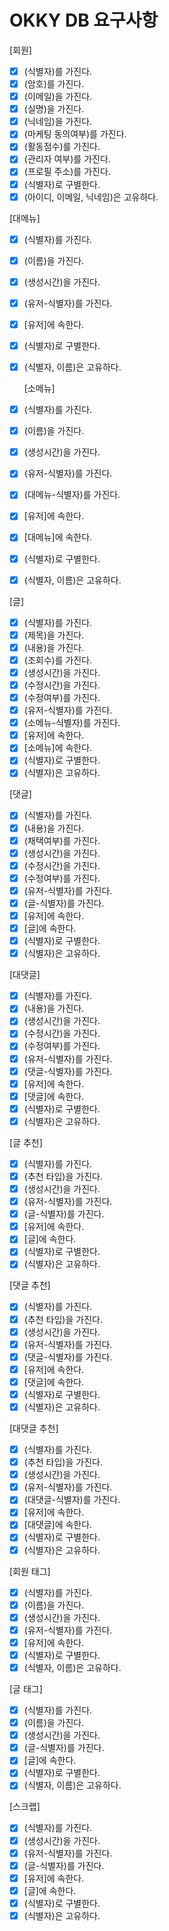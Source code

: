 # OKKY DB 요구사항

[회원]
-[X] (식별자)를 가진다.
-[X] (암호)를 가진다.
-[X] (이메일)을 가진다.
-[X] (실명)을 가진다.
-[x] (닉네임)을 가진다.
-[x] (마케팅 동의여부)를 가진다.
-[x] (활동점수)를 가진다.
-[x] (관리자 여부)를 가진다.
-[x] (프로필 주소)를 가진다.
-[x] (식별자)로 구별한다.
-[x] (아이디, 이메일, 닉네임)은 고유하다.

[대메뉴]
-[x] (식별자)를 가진다.
-[x] (이름)을 가진다.
-[x] (생성시간)을 가진다.
-[x] (유저-식별자)를 가진다.
-[x] [유저]에 속한다.
-[x] (식별자)로 구별한다.
-[x] (식별자, 이름)은 고유하다.

  [소메뉴]
-[x] (식별자)를 가진다.
-[x] (이름)을 가진다.
-[x] (생성시간)을 가진다.
-[x] (유저-식별자)를 가진다.
-[x] (대메뉴-식별자)를 가진다.
-[x] [유저]에 속한다.
-[x] [대메뉴]에 속한다.
-[x] (식별자)로 구별한다.
-[x] (식별자, 이름)은 고유하다.

[글]
-[x] (식별자)를 가진다.
-[x] (제목)을 가진다.
-[x] (내용)을 가진다.
-[x] (조회수)를 가진다.
-[x] (생성시간)을 가진다.
-[x] (수정시간)을 가진다.
-[x] (수정여부)를 가진다.
-[x] (유저-식별자)를 가진다.
-[x] (소메뉴-식별자)를 가진다.
-[x] [유저]에 속한다.
-[x] [소메뉴]에 속한다.
-[x] (식별자)로 구별한다.
-[x] (식별자)은 고유하다.

[댓글]
-[x] (식별자)를 가진다.
-[x] (내용)을 가진다.
-[x] (채택여부)를 가진다.
-[x] (생성시간)을 가진다.
-[x] (수정시간)을 가진다.
-[x] (수정여부)를 가진다.
-[x] (유저-식별자)를 가진다.
-[x] (글-식별자)를 가진다.
-[x] [유저]에 속한다.
-[x] [글]에 속한다.
-[x] (식별자)로 구별한다.
-[x] (식별자)은 고유하다.

[대댓글]
-[x] (식별자)를 가진다.
-[x] (내용)을 가진다.
-[x] (생성시간)을 가진다.
-[x] (수정시간)을 가진다.
-[x] (수정여부)를 가진다.
-[x] (유저-식별자)를 가진다.
-[x] (댓글-식별자)를 가진다.
-[x] [유저]에 속한다.
-[x] [댓글]에 속한다.
-[x] (식별자)로 구별한다.
-[x] (식별자)은 고유하다.

[글 추천]
-[x] (식별자)를 가진다.
-[x] (추천 타입)을 가진다.
-[x] (생성시간)을 가진다.
-[x] (유저-식별자)를 가진다.
-[x] (글-식별자)를 가진다.
-[x] [유저]에 속한다.
-[x] [글]에 속한다.
-[x] (식별자)로 구별한다.
-[x] (식별자)은 고유하다.

[댓글 추천]
-[x] (식별자)를 가진다.
-[x] (추천 타입)을 가진다.
-[x] (생성시간)을 가진다.
-[x] (유저-식별자)를 가진다.
-[x] (댓글-식별자)를 가진다.
-[x] [유저]에 속한다.
-[x] [댓글]에 속한다.
-[x] (식별자)로 구별한다.
-[x] (식별자)은 고유하다.

[대댓글 추천]
-[x] (식별자)를 가진다.
-[x] (추천 타입)을 가진다.
-[x] (생성시간)을 가진다.
-[x] (유저-식별자)를 가진다.
-[x] (대댓글-식별자)를 가진다.
-[x] [유저]에 속한다.
-[x] [대댓글]에 속한다.
-[x] (식별자)로 구별한다.
-[x] (식별자)은 고유하다.

[회원 태그]
-[x] (식별자)를 가진다.
-[x] (이름)을 가진다.
-[x] (생성시간)을 가진다.
-[x] (유저-식별자)를 가진다.
-[x] [유저]에 속한다.
-[x] (식별자)로 구별한다.
-[x] (식별자, 이름)은 고유하다.

[글 태그]
-[x] (식별자)를 가진다.
-[x] (이름)을 가진다.
-[x] (생성시간)을 가진다.
-[x] (글-식별자)를 가진다.
-[x] [글]에 속한다.
-[x] (식별자)로 구별한다.
-[x] (식별자, 이름)은 고유하다.

[스크랩]
-[x] (식별자)를 가진다.
-[x] (생성시간)을 가진다.
-[x] (유저-식별자)를 가진다.
-[x] (글-식별자)를 가진다.
-[x] [유저]에 속한다.
-[x] [글]에 속한다.
-[x] (식별자)로 구별한다.
-[x] (식별자)은 고유하다.